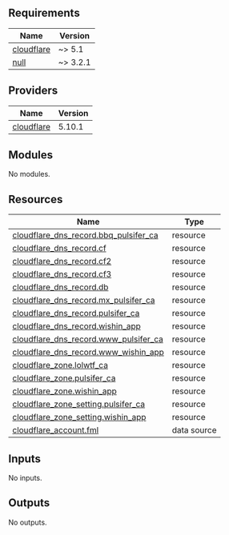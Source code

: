 <!-- BEGIN_TF_DOCS -->
## Requirements

| Name | Version |
|------|---------|
| <a name="requirement_cloudflare"></a> [cloudflare](#requirement\_cloudflare) | ~> 5.1 |
| <a name="requirement_null"></a> [null](#requirement\_null) | ~> 3.2.1 |

## Providers

| Name | Version |
|------|---------|
| <a name="provider_cloudflare"></a> [cloudflare](#provider\_cloudflare) | 5.10.1 |

## Modules

No modules.

## Resources

| Name | Type |
|------|------|
| [cloudflare_dns_record.bbq_pulsifer_ca](https://registry.terraform.io/providers/cloudflare/cloudflare/latest/docs/resources/dns_record) | resource |
| [cloudflare_dns_record.cf](https://registry.terraform.io/providers/cloudflare/cloudflare/latest/docs/resources/dns_record) | resource |
| [cloudflare_dns_record.cf2](https://registry.terraform.io/providers/cloudflare/cloudflare/latest/docs/resources/dns_record) | resource |
| [cloudflare_dns_record.cf3](https://registry.terraform.io/providers/cloudflare/cloudflare/latest/docs/resources/dns_record) | resource |
| [cloudflare_dns_record.db](https://registry.terraform.io/providers/cloudflare/cloudflare/latest/docs/resources/dns_record) | resource |
| [cloudflare_dns_record.mx_pulsifer_ca](https://registry.terraform.io/providers/cloudflare/cloudflare/latest/docs/resources/dns_record) | resource |
| [cloudflare_dns_record.pulsifer_ca](https://registry.terraform.io/providers/cloudflare/cloudflare/latest/docs/resources/dns_record) | resource |
| [cloudflare_dns_record.wishin_app](https://registry.terraform.io/providers/cloudflare/cloudflare/latest/docs/resources/dns_record) | resource |
| [cloudflare_dns_record.www_pulsifer_ca](https://registry.terraform.io/providers/cloudflare/cloudflare/latest/docs/resources/dns_record) | resource |
| [cloudflare_dns_record.www_wishin_app](https://registry.terraform.io/providers/cloudflare/cloudflare/latest/docs/resources/dns_record) | resource |
| [cloudflare_zone.lolwtf_ca](https://registry.terraform.io/providers/cloudflare/cloudflare/latest/docs/resources/zone) | resource |
| [cloudflare_zone.pulsifer_ca](https://registry.terraform.io/providers/cloudflare/cloudflare/latest/docs/resources/zone) | resource |
| [cloudflare_zone.wishin_app](https://registry.terraform.io/providers/cloudflare/cloudflare/latest/docs/resources/zone) | resource |
| [cloudflare_zone_setting.pulsifer_ca](https://registry.terraform.io/providers/cloudflare/cloudflare/latest/docs/resources/zone_setting) | resource |
| [cloudflare_zone_setting.wishin_app](https://registry.terraform.io/providers/cloudflare/cloudflare/latest/docs/resources/zone_setting) | resource |
| [cloudflare_account.fml](https://registry.terraform.io/providers/cloudflare/cloudflare/latest/docs/data-sources/account) | data source |

## Inputs

No inputs.

## Outputs

No outputs.
<!-- END_TF_DOCS -->